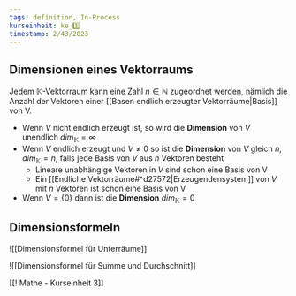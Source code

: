 ```yaml
---
tags: definition, In-Process
kurseinheit: ke_3️⃣
timestamp: 2/43/2023
---
```



## Dimensionen eines Vektorraums
Jedem $\mathbb{K}$-Vektorraum kann eine Zahl $n \in \mathbb{N}$ zugeordnet werden, nämlich die Anzahl der Vektoren einer [[Basen endlich erzeugter Vektorräume|Basis]] von V.
- Wenn $V$ nicht endlich erzeugt ist, so wird die **Dimension** von $V$ unendlich $dim_{\mathbb{K}}= \infty$  
- Wenn $V$ endlich erzeugt und $V \neq 0$ so ist die **Dimension** von $V$ gleich $n$, $dim_{\mathbb{K}}=n$, falls jede Basis von $V$ aus $n$ Vektoren besteht
	- Lineare unabhängige Vektoren in $V$ sind schon eine Basis von V
	- Ein [[Endliche Vektorräume#^d27572|Erzeugendensystem]] von $V$ mit $n$ Vektoren ist schon eine Basis von V
- Wenn $V=\{0\}$ dann ist die **Dimension** $dim_{\mathbb{K}}=0$

## Dimensionsformeln

![[Dimensionsformel für Unterräume]]

![[Dimensionsformel für Summe und Durchschnitt]]





[[! Mathe - Kurseinheit 3]]
